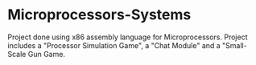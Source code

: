 # Microprocessors-Systems
Project done using x86 assembly language for Microprocessors. Project includes a "Processor Simulation Game", a "Chat Module" and a "Small-Scale Gun Game.

